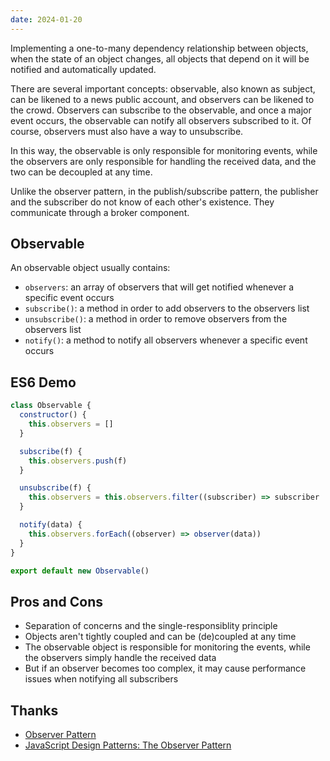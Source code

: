 ```yaml
---
date: 2024-01-20
---
```



Implementing a one-to-many dependency relationship between objects, when the state of an object changes, all objects that depend on it will be notified and automatically updated.

There are several important concepts: observable, also known as subject, can be likened to a news public account, and observers can be likened to the crowd. Observers can subscribe to the observable, and once a major event occurs, the observable can notify all observers subscribed to it. Of course, observers must also have a way to unsubscribe.

In this way, the observable is only responsible for monitoring events, while the observers are only responsible for handling the received data, and the two can be decoupled at any time.

Unlike the observer pattern, in the publish/subscribe pattern, the publisher and the subscriber do not know of each other's existence. They communicate through a broker component.

## Observable

An observable object usually contains:

- `observers`: an array of observers that will get notified whenever a specific event occurs
- `subscribe()`: a method in order to add observers to the observers list
- `unsubscribe()`: a method in order to remove observers from the observers list
- `notify()`: a method to notify all observers whenever a specific event occurs

## ES6 Demo

```js
class Observable {
  constructor() {
    this.observers = []
  }

  subscribe(f) {
    this.observers.push(f)
  }

  unsubscribe(f) {
    this.observers = this.observers.filter((subscriber) => subscriber !== f)
  }

  notify(data) {
    this.observers.forEach((observer) => observer(data))
  }
}

export default new Observable()
```


## Pros and Cons

- Separation of concerns and the single-responsiblity principle
- Objects aren't tightly coupled and can be (de)coupled at any time
- The observable object is responsible for monitoring the events, while the observers simply handle the received data
- But if an observer becomes too complex, it may cause performance issues when notifying all subscribers

## Thanks

- [Observer Pattern](https://www.patterns.dev/vanilla/observer-pattern)
- [JavaScript Design Patterns: The Observer Pattern](https://www.sitepoint.com/javascript-design-patterns-observer-pattern/)
